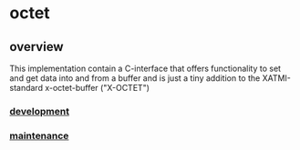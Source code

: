 # octet

## overview

This implementation contain a C-interface that offers functionality to set and get data into and from a buffer and is just a tiny addition to the XATMI-standard x-octet-buffer ("X-OCTET")

### [development](octet.development.md)

### [maintenance](octet.maintenance.md)
